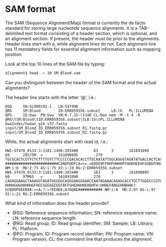 # SAM format

The SAM (Sequence Alignment/Map) format is currently the de facto
standard for storing large nucleotide sequence alignments. It is a
TAB-delimited text format consisting of a header section, which is
optional, and an alignment section. If present, the header must be prior
to the alignments. Header lines start with `@`, while alignment lines do
not. Each alignment line has 11 mandatory fields for essential alignment
information such as mapping position.

Look at the top 10 lines of the SAM file by typing:

```bash
alignment$ head -n 10 SM_Blood.sam
```

Can you distinguish between the header of the SAM format and the actual
alignments?

The header line starts with the letter ‘@’, i.e.:

```
@SQ     SN:GL000192.1   LN:547496
@RG     SM:Blood        ID:ERR059356.subset     LB:lb   PL:ILLUMINA
@PG     ID:bwa  PN:bwa  VN:0.7.15-r1140 CL:bwa mem -M -t 4 -R @RG\tSM:Blood\tID:ERR059356.subset\tLB:lb\tPL:ILLUMINA bwaIndex/human_g1k_v37.fasta input/SM_Blood_ID_ERR059356.subset_R1.fastq.gz input/SM_Blood_ID_ERR059356.subset_R2.fastq.gz
```

While, the actual alignments start with read id, i.e.:

```
HWI-ST478_0133:3:1101:1496:2034#0       83      3       161091090       60      28S75M  =       161090895       -270    TGCGCACTCGTTCTCTTTTGTCTTCCCCCGACACACCTTGCAATATTGGCAGGGTAGATATGACCACTCAGGGCATGTAGATCAGGAAATAGAAACCCTAAGA ########################C9ADF@DFCA>>=.=EDDE9FFHHFHHHHFFHHEHEEHFGGBDFHHGFEGGGEHHGHGFHFHHHHFHHHHEHHHHHHHH NM:i:0  MD:Z:75 AS:i:75 XS:i:19 RG:Z:ERR059356.subset
HWI-ST478_0133:3:1101:1496:2034#0       163     3       161090895       60      97M6S   =       161091090       270     CAGAGGAAGCTAAAGGTAGATGGGGGCAGGGAAGGGAACCAATAGAAACAGAGCACCTGCTTGGGCCCGTGTTAGCCATTTTACGTAGTTATCATTTTTTTTT HHHHGHGHHHHHGFHGCGGE6EEEEFBFFGHEHHHHEHDHFH:HHBEFABGGHHBHHG?GCBDDFDEEB9A:=>A;?:>?EE0DE;A?6@AE########### NM:i:0  MD:Z:97 AS:i:97 XS:i:21 RG:Z:ERR059356.subset
```


What kind of information does the header provide?

- @SQ: Reference sequence information; SN: reference sequence name; LN: reference sequence length.
- @RG: Read group; ID: Read group identifier; SM: Sample; LB: Library; PL: Platform.
- @PG: Program; ID: Program record identifier; PN: Program name; VN: Program version; CL: the command line that produces the alignment.

